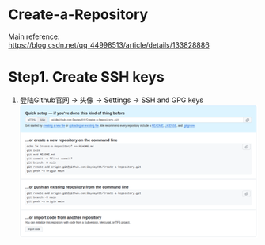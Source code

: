 # Create-a-Repository
Main reference: https://blog.csdn.net/qq_44998513/article/details/133828886
# Step1. Create SSH keys
1. 登陆Github官网 -> 头像 -> Settings -> SSH and GPG keys
![image](https://github.com/DaydayXtt/Create-a-Repository/blob/main/pics/Quick%20start.png)